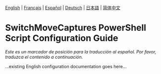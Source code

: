 
[English](../en/ScriptConfiguration.md) | [Français](../fr/ScriptConfiguration.md) | [Español](../es/ScriptConfiguration.md) | [Deutsch](../de/ScriptConfiguration.md) | [日本語](../ja/ScriptConfiguration.md) | [简体中文](../zh/ScriptConfiguration.md)

# SwitchMoveCaptures PowerShell Script Configuration Guide

*Este es un marcador de posición para la traducción al español. Por favor, traduzca el contenido a continuación.*

...existing English configuration documentation goes here...
